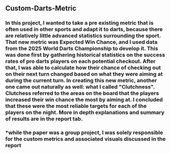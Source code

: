 ## Custom-Darts-Metric

### In this project, I wanted to take a pre existing metric that is often used in other sports and adapt it to darts, because there are relatively little advanced statistics surrounding the sport. That new metric was Expected Win Chance, and I used data from the 2025 World Darts Championship to develop it. This was done first by gathering historical statistics on the success rates of pro darts players on each potential checkout. After that, I was able to calculate how their chance of checking out on their next turn changed based on what they were aiming at during the current turn. In creating this new metric, another one came out naturally as well: what I called "Clutchness". Clutchess referred to the areas on the board that the players increased their win chance the most by aiming at. I concluded that these were the most reliable targets for each of the players on the night. More in depth explanations and summary of results are in the report tab. 

### *while the paper was a group project, I was solely responsible for the custom metrics and associated visuals discussed in the report
